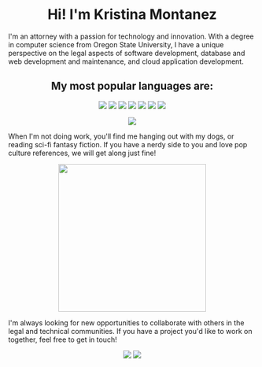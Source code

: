 <h1 align="center"> Hi! I'm Kristina Montanez </h1>

I'm an attorney with a passion for technology and innovation. With a degree in computer science from Oregon State University, I have a unique perspective on the legal aspects of software development, database and web development and maintenance, and cloud application development. 

<h2 align="center">
My most popular languages are: 
</h2>

<p align="center">
    <img src="https://img.shields.io/badge/-Python-blue?style=flat&logo=Python&logoColor=white">
    <img src = "https://img.shields.io/badge/-HTML5-E34F26?style=flat&logo=html5&logoColor=white"> <img src = "https://img.shields.io/badge/-CSS3-1572B6?style=flat&logo=css3&logoColor=white">
  <img src="https://img.shields.io/badge/-Bootstrap-563D7C?style=flat&logo=bootstrap&logoColor=white">
  <img src="https://img.shields.io/badge/-MySQL-F29111?style=flat&logo=mysql&logoColor=FFFFFF">
  <img src="http://img.shields.io/badge/-Github-000000?style=flat&logo=github&logoColor=FFFFFF">
  <img src="https://img.shields.io/badge/Visual%20Studio%20Code-0078d7.svg?style=flat&logo=visual-studio-code&logoColor=white">
 </p>   
 
<p align="center"> 
 <img src="https://github-readme-stats.vercel.app/api/top-langs/?username=kristinarmontanez&theme=vue">
</p>



When I'm not doing work, you'll find me hanging out with my dogs, or reading sci-fi fantasy fiction. If you have a nerdy side to you and love pop culture references, we will get along just fine!

<p align="center">
<img src="https://user-images.githubusercontent.com/59376760/219279779-4835057e-d70c-433b-9e37-89354bd3f228.JPG" width="300" height="300" align="center">
 </p> 

I'm always looking for new opportunities to collaborate with others in the legal and technical communities. If you have a project you'd like to work on together, feel free to get in touch!

<p align="center">
    <img src="https://img.shields.io/badge/-kristinarmontanez-blue?style=flat-square&logo=Linkedin&logoColor=white&link=https://www.linkedin.com/in/kristina-montanez-law/">
    <img src="https://img.shields.io/badge/-kristinarmontanez@gmail.com-4438c1?style=flat-square&logo=Gmail&logoColor=white&link=mailto:kristinarmontanez@gmail.com">
</p>

